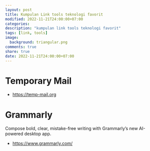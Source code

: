 ```yaml
---
layout: post
title: Kumpulan Link tools teknologi favorit
modified: 2022-11-21T24:00:00+07:00
categories:
description: "kumpulan link tools teknologi favorit"
tags: [link, tools]
image:
  background: triangular.png
comments: true
share: true
date: 2022-11-21T24:00:00+07:00
---
```


# Temporary Mail
- https://temp-mail.org

# Grammarly
Compose bold, clear, mistake-free writing with Grammarly’s new AI-powered desktop app.

- https://www.grammarly.com/